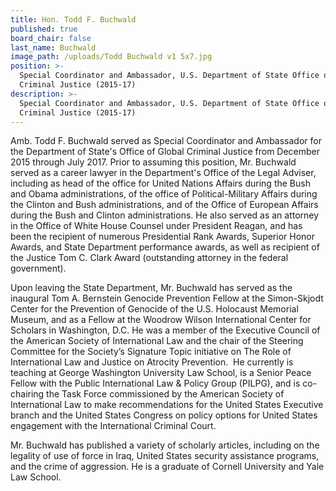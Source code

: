 ```yaml
---
title: Hon. Todd F. Buchwald
published: true
board_chair: false
last_name: Buchwald
image_path: /uploads/Todd Buchwald v1 5x7.jpg
position: >-
  Special Coordinator and Ambassador, U.S. Department of State Office of Global
  Criminal Justice (2015-17)
description: >-
  Special Coordinator and Ambassador, U.S. Department of State Office of Global
  Criminal Justice (2015-17)
---
```


Amb. Todd F. Buchwald served as Special Coordinator and Ambassador for the Department of State's Office of Global Criminal Justice from December 2015 through July 2017. Prior to assuming this position, Mr. Buchwald served as a career lawyer in the Department's Office of the Legal Adviser, including as head of the office for United Nations Affairs during the Bush and Obama administrations, of the office of Political-Military Affairs during the Clinton and Bush administrations, and of the Office of European Affairs during the Bush and Clinton administrations. He also served as an attorney in the Office of White House Counsel under President Reagan, and has been the recipient of numerous Presidential Rank Awards, Superior Honor Awards, and State Department performance awards, as well as recipient of the Justice Tom C. Clark Award (outstanding attorney in the federal government).

Upon leaving the State Department, Mr. Buchwald has served as the inaugural Tom A. Bernstein Genocide Prevention Fellow at the Simon-Skjodt Center for the Prevention of Genocide of the U.S. Holocaust Memorial Museum, and as a Fellow at the Woodrow Wilson International Center for Scholars in Washington, D.C. He was a member of the Executive Council of the American Society of International Law and the chair of the Steering Committee for the Society’s Signature Topic initiative on The Role of International Law and Justice on Atrocity Prevention.&nbsp; He currently is teaching at George Washington University Law School, is a Senior Peace Fellow with the Public International Law & Policy Group (PILPG), and is co-chairing the Task Force commissioned by the American Society of International Law to make recommendations for the United States Executive branch and the United States Congress on policy options for United States engagement with the International Criminal Court.

Mr. Buchwald has published a variety of scholarly articles, including on the legality of use of force in Iraq, United States security assistance programs, and the crime of aggression. He is a graduate of Cornell University and Yale Law School.&nbsp;